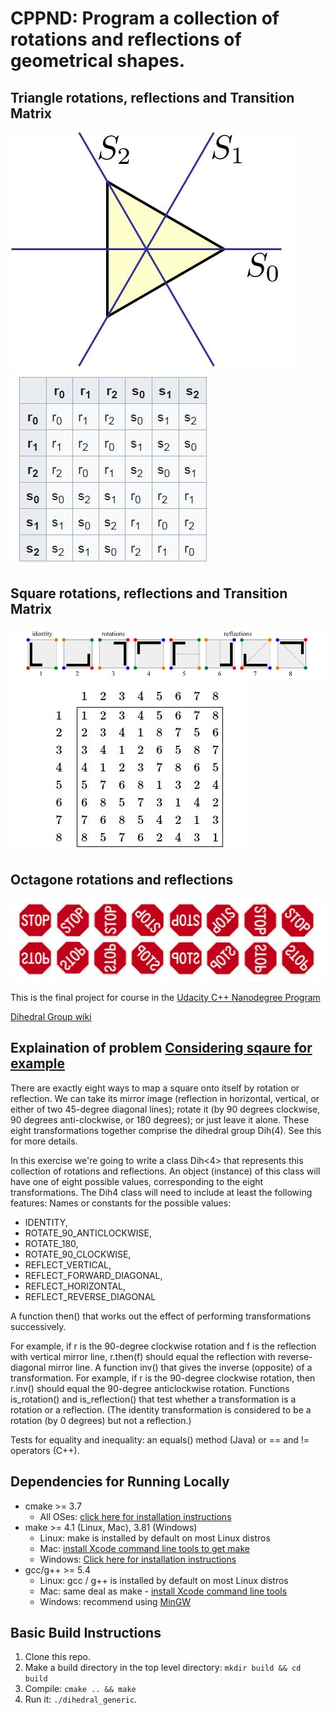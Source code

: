 # CPPND: Program a collection of rotations and reflections of geometrical shapes.

## Triangle rotations, reflections and Transition Matrix

<img src="data/triangle.png"/>  <img src="data/transition_matrix_triangle.png"/>

## Square rotations, reflections and Transition Matrix

<img src="data/square.png"/>  <img src="data/transition_matrix_sqaure.png"/>

## Octagone rotations and reflections

<img src="data/octagon.png"/>

This is the final project for course in the [Udacity C++ Nanodegree Program](https://www.udacity.com/course/c-plus-plus-nanodegree--nd213)

[Dihedral Group wiki](https://en.wikipedia.org/wiki/Dihedral_group)

## Explaination of problem [Considering sqaure for example](http://larryriddle.agnesscott.org/ifs/symmetric/D4example.htm)
There are exactly eight ways to map a square onto itself by rotation or reflection. 
We can take its mirror image (reflection in horizontal, vertical, or either of two 45-degree diagonal lines); 
rotate it (by 90 degrees clockwise, 90 degrees anti-clockwise, or 180 degrees); or just leave it alone.
These eight transformations together comprise the dihedral group Dih(4). See this for more details.

In this exercise we're going to write a class Dih<4> that represents this collection of rotations and reflections. 
An object (instance) of this class will have one of eight possible values, corresponding to the eight transformations.
The Dih4 class will need to include at least the following features:
Names or constants for the possible values:
- IDENTITY, 
- ROTATE_90_ANTICLOCKWISE, 
- ROTATE_180, 
- ROTATE_90_CLOCKWISE, 
- REFLECT_VERTICAL, 
- REFLECT_FORWARD_DIAGONAL, 
- REFLECT_HORIZONTAL, 
- REFLECT_REVERSE_DIAGONAL

A function then() that works out the effect of performing transformations successively. 

For example, if r is the 90-degree clockwise rotation and f is the reflection with vertical mirror line, r.then(f) should equal the reflection with reverse-diagonal mirror line.
A function inv() that gives the inverse (opposite) of a transformation. For example, if r is the 90-degree clockwise rotation, then r.inv() should equal the 90-degree anticlockwise rotation.
Functions is_rotation() and is_reflection() that test whether a transformation is a rotation or a reflection. (The identity transformation is considered to be a rotation (by 0 degrees) but not a reflection.)

Tests for equality and inequality: an equals() method (Java) or == and != operators (C++).

## Dependencies for Running Locally
* cmake >= 3.7
  * All OSes: [click here for installation instructions](https://cmake.org/install/)
* make >= 4.1 (Linux, Mac), 3.81 (Windows)
  * Linux: make is installed by default on most Linux distros
  * Mac: [install Xcode command line tools to get make](https://developer.apple.com/xcode/features/)
  * Windows: [Click here for installation instructions](http://gnuwin32.sourceforge.net/packages/make.htm)
* gcc/g++ >= 5.4
  * Linux: gcc / g++ is installed by default on most Linux distros
  * Mac: same deal as make - [install Xcode command line tools](https://developer.apple.com/xcode/features/)
  * Windows: recommend using [MinGW](http://www.mingw.org/)

## Basic Build Instructions

1. Clone this repo.
2. Make a build directory in the top level directory: `mkdir build && cd build`
3. Compile: `cmake .. && make`
4. Run it: `./dihedral_generic`.


